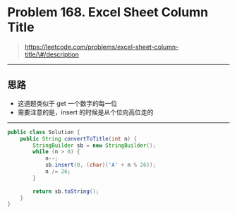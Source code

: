 # Problem 168. Excel Sheet Column Title

> https://leetcode.com/problems/excel-sheet-column-title/\#/description

---------

## 思路

* 这道题类似于 get 一个数字的每一位
* 需要注意的是，insert 的时候是从个位向高位走的

----------

```java
public class Solution {
    public String convertToTitle(int n) {
        StringBuilder sb = new StringBuilder();
        while (n > 0) {
            n--;
            sb.insert(0, (char)('A' + n % 26));
            n /= 26;
        }
        
        return sb.toString();
    }
}
```



